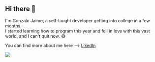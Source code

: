 ## Hi there 👋

I'm Gonzalo Jaime, a self-taught developer getting into college in a few months.  
I started learning how to program this year and fell in love with this vast world, and I can't quit now. 😅

You can find more about me here --> <a href='https://www.linkedin.com/in/gjaimeguinazu/'>LikedIn</a>

![](https://komarev.com/ghpvc/?username=GzaJai&color=4078c0&label=Visitas)
